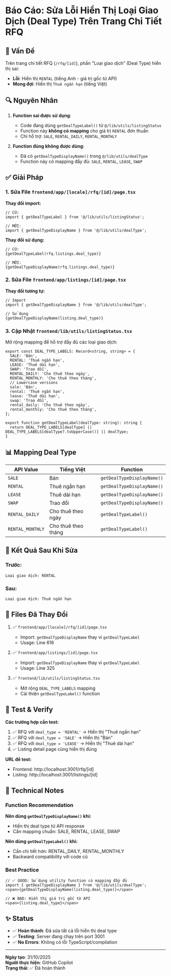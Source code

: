 # Báo Cáo: Sửa Lỗi Hiển Thị Loại Giao Dịch (Deal Type) Trên Trang Chi Tiết RFQ

## 🎯 Vấn Đề

Trên trang chi tiết RFQ (`/rfq/[id]`), phần "Loại giao dịch" (Deal Type) hiển thị sai:
- **Lỗi**: Hiển thị `RENTAL` (tiếng Anh - giá trị gốc từ API)
- **Mong đợi**: Hiển thị `Thuê ngắn hạn` (tiếng Việt)

## 🔍 Nguyên Nhân

1. **Function sai được sử dụng**: 
   - Code đang dùng `getDealTypeLabel()` từ `@/lib/utils/listingStatus`
   - Function này **không có mapping** cho giá trị `RENTAL` đơn thuần
   - Chỉ hỗ trợ: `SALE`, `RENTAL_DAILY`, `RENTAL_MONTHLY`

2. **Function đúng không được dùng**:
   - Đã có `getDealTypeDisplayName()` trong `@/lib/utils/dealType`
   - Function này có mapping đầy đủ: `SALE`, `RENTAL`, `LEASE`, `SWAP`

## ✅ Giải Pháp

### 1. Sửa File `frontend/app/[locale]/rfq/[id]/page.tsx`

**Thay đổi import:**
```tsx
// CŨ:
import { getDealTypeLabel } from '@/lib/utils/listingStatus';

// MỚI:
import { getDealTypeDisplayName } from '@/lib/utils/dealType';
```

**Thay đổi sử dụng:**
```tsx
// CŨ:
{getDealTypeLabel(rfq.listings.deal_type)}

// MỚI:
{getDealTypeDisplayName(rfq.listings.deal_type)}
```

### 2. Sửa File `frontend/app/listings/[id]/page.tsx`

**Thay đổi tương tự:**
```tsx
// Import
import { getDealTypeDisplayName } from '@/lib/utils/dealType';

// Sử dụng
{getDealTypeDisplayName(listing.deal_type)}
```

### 3. Cập Nhật `frontend/lib/utils/listingStatus.tsx`

Mở rộng mapping để hỗ trợ đầy đủ các loại giao dịch:

```tsx
export const DEAL_TYPE_LABELS: Record<string, string> = {
  SALE: 'Bán',
  RENTAL: 'Thuê ngắn hạn',
  LEASE: 'Thuê dài hạn',
  SWAP: 'Trao đổi',
  RENTAL_DAILY: 'Cho thuê theo ngày',
  RENTAL_MONTHLY: 'Cho thuê theo tháng',
  // Lowercase versions
  sale: 'Bán',
  rental: 'Thuê ngắn hạn',
  lease: 'Thuê dài hạn',
  swap: 'Trao đổi',
  rental_daily: 'Cho thuê theo ngày',
  rental_monthly: 'Cho thuê theo tháng',
};

export function getDealTypeLabel(dealType: string): string {
  return DEAL_TYPE_LABELS[dealType] || DEAL_TYPE_LABELS[dealType?.toUpperCase()] || dealType;
}
```

## 📊 Mapping Deal Type

| API Value | Tiếng Việt | Function |
|-----------|-----------|----------|
| `SALE` | Bán | `getDealTypeDisplayName()` |
| `RENTAL` | Thuê ngắn hạn | `getDealTypeDisplayName()` |
| `LEASE` | Thuê dài hạn | `getDealTypeDisplayName()` |
| `SWAP` | Trao đổi | `getDealTypeDisplayName()` |
| `RENTAL_DAILY` | Cho thuê theo ngày | `getDealTypeLabel()` |
| `RENTAL_MONTHLY` | Cho thuê theo tháng | `getDealTypeLabel()` |

## 🎨 Kết Quả Sau Khi Sửa

### Trước:
```
Loại giao dịch: RENTAL
```

### Sau:
```
Loại giao dịch: Thuê ngắn hạn
```

## 📁 Files Đã Thay Đổi

1. ✅ `frontend/app/[locale]/rfq/[id]/page.tsx`
   - Import: `getDealTypeDisplayName` thay vì `getDealTypeLabel`
   - Usage: Line 616

2. ✅ `frontend/app/listings/[id]/page.tsx`
   - Import: `getDealTypeDisplayName` thay vì `getDealTypeLabel`
   - Usage: Line 325

3. ✅ `frontend/lib/utils/listingStatus.tsx`
   - Mở rộng `DEAL_TYPE_LABELS` mapping
   - Cải thiện `getDealTypeLabel()` function

## 🚀 Test & Verify

**Các trường hợp cần test:**

1. ✅ RFQ với `deal_type = 'RENTAL'` → Hiển thị "Thuê ngắn hạn"
2. ✅ RFQ với `deal_type = 'SALE'` → Hiển thị "Bán"
3. ✅ RFQ với `deal_type = 'LEASE'` → Hiển thị "Thuê dài hạn"
4. ✅ Listing detail page cũng hiển thị đúng

**URL để test:**
- Frontend: http://localhost:3001/rfq/[id]
- Listing: http://localhost:3001/listings/[id]

## 🔧 Technical Notes

### Function Recommendation

**Nên dùng `getDealTypeDisplayName()` khi:**
- Hiển thị deal type từ API response
- Cần mapping chuẩn: SALE, RENTAL, LEASE, SWAP

**Nên dùng `getDealTypeLabel()` khi:**
- Cần chi tiết hơn: RENTAL_DAILY, RENTAL_MONTHLY
- Backward compatibility với code cũ

### Best Practice

```tsx
// ✅ GOOD: Sử dụng utility function có mapping đầy đủ
import { getDealTypeDisplayName } from '@/lib/utils/dealType';
<span>{getDealTypeDisplayName(listing.deal_type)}</span>

// ❌ BAD: Hiển thị giá trị gốc từ API
<span>{listing.deal_type}</span>
```

## ✨ Status

- ✅ **Hoàn thành**: Đã sửa tất cả lỗi hiển thị deal type
- ✅ **Testing**: Server đang chạy trên port 3001
- ✅ **No Errors**: Không có lỗi TypeScript/compilation

---

**Ngày tạo**: 31/10/2025  
**Người thực hiện**: GitHub Copilot  
**Trạng thái**: ✅ Đã hoàn thành
